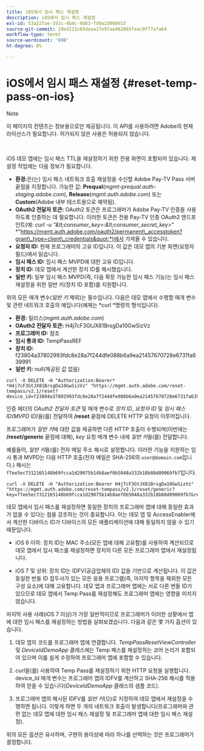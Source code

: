 ```yaml
---
title: iOS에서 임시 패스 재설정
description: iOS에서 임시 패스 재설정
exl-id: 53a22fae-192c-4b4c-9d63-fd9a2d960923
source-git-commit: 19ed211c65deaa1fe97ae462065feac9f77afa64
workflow-type: tm+mt
source-wordcount: '698'
ht-degree: 0%

---
```


# iOS에서 임시 패스 재설정 {#reset-temp-pass-on-ios}

>[!NOTE]
>
>이 페이지의 컨텐츠는 정보용으로만 제공됩니다. 이 API를 사용하려면 Adobe의 현재 라이선스가 필요합니다. 허가되지 않은 사용은 허용되지 않습니다.

</br>

iOS 데모 앱에는 임시 패스 TTL을 재설정하기 위한 전용 화면이 포함되어 있습니다. 재설정 작업에는 다음 정보가 필요합니다.

- **환경:**&#x200B;은(는) 임시 패스 네트워크 호출 재설정을 수신할 Adobe Pay-TV Pass 서버 끝점을 지정합니다. 가능한 값: **Prequal**(*mgmt-prequal.auth-staging.adobe.com*), **Release**(*mgmt.auth.adobe.com*) 또는 **Custom**(Adobe 내부 테스트용으로 예약됨).
- **OAuth2 전달자 토큰:** OAuth2 토큰은 프로그래머가 Adobe Pay-TV 인증을 사용하도록 인증하는 데 필요합니다. 이러한 토큰은 전용 Pay-TV 인증 OAuth2 엔드포인트(예: *curl -u &quot;\&lt;consumer\_key\>:\&lt;consumer\_secret\_key\>*&quot; *&quot;https://mgmt.auth.adobe.com/oauth2/permanent\_accesstoken?grant\_type=client\_credentials&quot;*)에서 가져올 수 있습니다.
- **요청자 ID:** 현재 프로그래머의 고유 ID입니다. 이 값은 데모 앱의 기본 화면(요청자 필드)에서 읽습니다.
- **임시 패스 ID:** 임시 패스 MVPD에 대한 고유 ID입니다.
- **장치 ID:** 데모 앱에서 계산한 장치 ID를 해시했습니다.
- **일반 키:** 일부 임시 패스 MVPD(즉, 다음 확장 가능한 임시 패스 기능)는 임시 패스 재설정을 위한 일반 키(장치 ID 포함)를 지원합니다.

위의 모든 매개 변수(*일반 키* 제외)는 필수입니다. 다음은 데모 앱에서 수행할 매개 변수 및 관련 네트워크 호출의 예입니다(예제는 *curl *명령의 형식입니다).

- **환경:** 릴리스(*mgmt.auth.adobe.com*)
- **OAuth2 전달자 토큰:** H4j7cF3GtJX81BrsgDa10GwSizVz
- **프로그래머 ID:** 참조
- **임시 통과 ID:** TempPassREF
- **장치 ID:** f23804a37802993fdc8e28a7f244dfe088b6a9ea21457670728e6731fa639991
- **일반 키:** null(제공된 값 없음)

```curl
curl -X DELETE -H "Authorization:Bearer* *H4j7cF3GtJX81BrsgDa10GwSizVz" "https://mgmt.auth.adobe.com/reset-tempass/v2.1/reset?device_id=f23804a37802993fdc8e28a7f244dfe088b6a9ea21457670728e6731fa639991&requestor_id=REF&mvpd_id=TempPassREF"
```

인증 헤더의 *OAuth2 전달자 토큰* 및 매개 변수로 *장치 ID*, *요청자 ID* 및 *임시 패스 ID(MVPD ID)*&#x200B;을(를) 전달하여 **/reset** 끝점에 DELETE HTTP 요청이 이루어집니다.

프로그래머가 *일반 키*&#x200B;에 대한 값을 제공하면 다른 HTTP 호출이 수행되며(이번에는 **/reset/generic** 끝점에 대해), *key* 요청 매개 변수 내에 *일반 키*&#x200B;을(를) 전달합니다.

예를들어, *일반 키*을(를) 전자 메일 주소 해시로 설정합니다.
이러한 기능을 지원하는 임시 통과 MVPD는
다음 HTTP 호출(전자 메일은 SHA-256의 `user@domain.com`입니다.)
해시는 `f7ee5ec7312165148b69fcca1d29075b14b8aef0b5048a332b18b88d09069fb7`입니다.

```curl
curl -X DELETE -H "Authorization:Bearer H4j7cF3GtJX81BrsgDa10GwSizVz"
"https://mgmt.auth.adobe.com/reset-tempass/v2.1/reset/generic?key=f7ee5ec7312165148b69fcca1d29075b14b8aef0b5048a332b18b88d09069fb7&requestor_id=REF&mvpd_id=TempPassREF"
```

데모 앱에서 임시 패스를 재설정하면 동일한 장치의 프로그래머 앱에 대해 동일한 효과가 없을 수 있다는 점을 강조하는 것이 중요합니다. 이는 데모 앱 및 AccessEnabler에서 계산한 디바이스 ID가 디바이스의 모든 애플리케이션에 대해 동일하지 않을 수 있기 때문입니다.

- iOS 6 이하: 장치 ID는 MAC 주소(모든 앱에 대해 고유함)를 사용하여 계산되므로 데모 앱에서 임시 패스를 재설정하면 장치의 다른 모든 프로그래머 앱에서 재설정됩니다.

- iOS 7 및 상위: 장치 ID는 IDFV(공급업체의 ID) 값을 기반으로 계산됩니다. 이 값은 동일한 번들 ID 접두사가 있는 모든 응용 프로그램(즉, 마지막 항목을 제외한 모든 구성 요소)에 대해 고유합니다. 데모 앱과 프로그래머 앱에는 서로 다른 번들 ID가 있으므로 데모 앱에서 Temp Pass를 재설정해도 프로그래머 앱에는 영향을 미치지 않습니다.

마지막 사용 사례(iOS 7 이상)가 가장 일반적이므로 프로그래머가 이러한 상황에서 앱에 대한 임시 패스를 재설정하는 방법을 살펴보겠습니다. 다음과 같은 몇 가지 옵션이 있습니다.

1. 데모 앱의 코드를 프로그래머 앱에 연결합니다. *TempPassResetViewController* 및 *DeviceIdDemoApp* 클래스에는 Temp 패스를 재설정하는 코어 논리가 포함되어 있으며 이를 쉽게 수정하여 프로그래머 앱에 포함할 수 있습니다.

1. *curl*&#x200B;을(를) 사용하여 Temp Pass를 재설정하기 위한 HTTP 요청을 실행합니다. device\_Id 매개 변수는 프로그래머 앱의 IDFV를 계산하고 SHA-256 해시를 적용하여 얻을 수 있습니다(*DeviceIdDemoApp* 클래스의 샘플 코드).

1. 프로그래머 앱의 해시된 IDFV를 *일반 키*(으)로 지정하여 데모 앱에서 재설정을 수행하면 됩니다. 이렇게 하면 두 개의 네트워크 호출이 발생합니다(프로그래머와 관련 없는 데모 앱에 대한 임시 패스 재설정 및 프로그래머 앱에 대한 임시 패스 재설정).

위의 모든 옵션은 유사하며, 구현의 용이성에 따라 하나를 선택하는 것은 프로그래머가 결정합니다.
